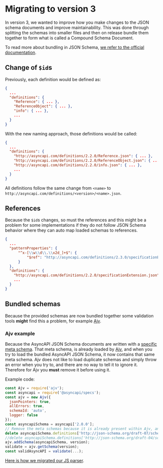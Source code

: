 # Migrating to version 3

In version 3, we wanted to improve how you make changes to the JSON schema documents and improve maintainability. This was done through splitting the schemas into smaller files and then on release bundle them together to form what is called a Compound Schema Document.

To read more about bundling in JSON Schema, [we refer to the official documentation](https://json-schema.org/understanding-json-schema/structuring.html#bundling).

## Change of `$id`s

Previously, each definition would be defined as:

```json
{
  ...
  "definitions": {
    "Reference": { ... },
    "ReferenceObject": { ... },
    "info": { ... },
    ...
  }
}
```

With the new naming approach, those definitions would be called:

```json
{
  ...
  "definitions": {
    "http://asyncapi.com/definitions/2.2.0/Reference.json": { ... },
    "http://asyncapi.com/definitions/2.2.0/ReferenceObject.json": { ... },
    "http://asyncapi.com/definitions/2.2.0/info.json": { ... },
    ...
  }
}
```

All definitions follow the same change from `<name>` to `http://asyncapi.com/definitions/<version>/<name>.json`.
## References
Because the `$id`s changes, so must the references and this might be a problem for some implementations if they do not follow JSON Schema behavior where they can auto map loaded schemas to references.

```json
{
  ...
  "patternProperties": {
      "^x-[\\w\\d\\.\\x2d_]+$": {
          "$ref": "http://asyncapi.com/definitions/2.3.0/specificationExtension.json"
      }
  },
  "definitions": {
    "http://asyncapi.com/definitions/2.2.0/specificationExtension.json": { ... },
    ...
  }
}
```

## Bundled schemas
Because the provided schemas are now bundled together some validation tools **might** find this a problem, for example [Ajv](#ajv-example).

### Ajv example
Because the AsyncAPI JSON Schema documents are written with a [specific meta schema](https://github.com/asyncapi/spec-json-schemas/blob/5d6ea0361a5b30707afa67a2df28e2805095c10f/schemas/2.3.0.json#L3). That meta schema, is already loaded by [Ajv](https://ajv.js.org), and when you try to load the bundled AsyncAPI JSON Schema, it now contains that same meta schema. Ajv does not like to load duplicate schemas and simply throw an error when you try to, and there are no way to tell it to ignore it. Therefore for Ajv you **must** remove it before using it.

Example code:
```js
const Ajv = require('ajv');
const asyncapi = require('@asyncapi/specs');
const ajv = new Ajv({
  jsonPointers: true,
  allErrors: true,
  schemaId: 'auto',
  logger: false
});
const asyncapiSchema = asyncapi['2.0.0'];
// Remove the meta schemas because it is already present within Ajv, and it's not possible to add duplicate schemas.
delete asyncapiSchema.definitions['http://json-schema.org/draft-07/schema'];
//delete asyncapiSchema.definitions['http://json-schema.org/draft-04/schema']; <-- This is needed if you use AsyncAPI > v2 
ajv.addSchema(asyncapiSchema, version);
validate = ajv.getSchema(version);
const validAsyncAPI = validate(...);
```

[Here is how we migrated our JS parser](https://github.com/asyncapi/parser-js/pull/423). 

